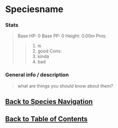 #   Speciesname

### Stats
>   Base HP:    0
>   Base PP:    0
>   Height:     0.00m
>   Pros:
>>1.    is
>>2.    good
>   Cons:
>>1.    kinda
>>2.    bad

### General info / description
>   what are things you should know about them?

<!--End of the file-->
##  [Back to Species Navigation](SpeciesNavigation.md)
##  [Back to Table of Contents](../TableOfContents.md)